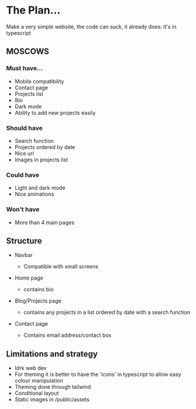 # The Plan...

Make a very simple website, the code can suck, it already does: it's in typescript


## MOSCOWS

### Must have...

- Mobile compatibility
- Contact page
- Projects list
- Bio
- Dark mode
- Ability to add new projects easily

### Should have

- Search function
- Projects ordered by date
- Nice url
- Images in projects list

### Could have

- Light and dark mode
- Nice animations

### Won't have

- More than 4 main pages

## Structure

- Navbar
    - Compatible with small screens

- Home page 
    - contains bio

- Blog/Projects page 
    - contains any projects in a list ordered by date with a search function

- Contact page
    - Contains email address/contact box

## Limitations and strategy

- Idrk web dev
- For theming it is better to have the 'icons' in typescript to allow easy colour manipulation
- Theming done through tailwind
- Conditional layout
- Static images in /public/assets
